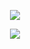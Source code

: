 <div id="header" align="center">

<div id="header" align="center">

![](https://komarev.com/ghpvc/?username=l0uscent&label=⠀⠀⠀✶⠀⠀⠀&style=plastic&color=bf2c45)

<div id="header" align="center">

<img src="https://i.pinimg.com/originals/83/fd/8a/83fd8ae625dda486d6bd027c405cb01b.gif">

<div id="header" align="center">

<div id="header" align="center">
